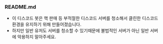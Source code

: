 ### README.md

 - 이 디스코드 봇은 핵 판매 등 부적절한 디스코드 서버를 청소해서 클린한 디스코드 환경을 유지하기 위해 만들어졌습니다.
 - 하지만 일반 유저도 서버를 청소할 수 있기때문에 불법적인 서버가 아닌 일반 서버에 악용하지 말아주세요.

